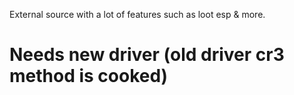 
External source with a lot of features such as loot esp &amp; more.

# Needs new driver (old driver cr3 method is cooked)
